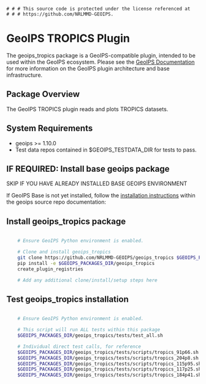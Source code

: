     # # # This source code is protected under the license referenced at
    # # # https://github.com/NRLMMD-GEOIPS.

GeoIPS TROPICS Plugin
=====================

The geoips_tropics package is a GeoIPS-compatible plugin, intended to be used within
the GeoIPS ecosystem.  Please see the
[GeoIPS Documentation](https://github.com/NRLMMD-GEOIPS/geoips#readme) for
more information on the GeoIPS plugin architecture and base infrastructure.

Package Overview
-----------------

The GeoIPS TROPICS plugin reads and plots TROPICS datasets.

System Requirements
---------------------

* geoips >= 1.10.0
* Test data repos contained in $GEOIPS_TESTDATA_DIR for tests to pass.

IF REQUIRED: Install base geoips package
------------------------------------------------------------
SKIP IF YOU HAVE ALREADY INSTALLED BASE GEOIPS ENVIRONMENT

If GeoIPS Base is not yet installed, follow the
[installation instructions](https://github.com/NRLMMD-GEOIPS/geoips#installation)
within the geoips source repo documentation:

Install geoips_tropics package
------------------------------
```bash

    # Ensure GeoIPS Python environment is enabled.

    # Clone and install geoips_tropics
    git clone https://github.com/NRLMMD-GEOIPS/geoips_tropics $GEOIPS_PACKAGES_DIR/geoips_tropics
    pip install -e $GEOIPS_PACKAGES_DIR/geoips_tropics
    create_plugin_registries

    # Add any additional clone/install/setup steps here
```

Test geoips_tropics installation
--------------------------------
```bash

    # Ensure GeoIPS Python environment is enabled.

    # This script will run ALL tests within this package
    $GEOIPS_PACKAGES_DIR/geoips_tropics/tests/test_all.sh

    # Individual direct test calls, for reference
    $GEOIPS_PACKAGES_DIR/geoips_tropics/tests/scripts/tropics_91p66.sh
    $GEOIPS_PACKAGES_DIR/geoips_tropics/tests/scripts/tropics_204p8.sh
    $GEOIPS_PACKAGES_DIR/geoips_tropics/tests/scripts/tropics_115p95.sh
    $GEOIPS_PACKAGES_DIR/geoips_tropics/tests/scripts/tropics_117p25.sh
    $GEOIPS_PACKAGES_DIR/geoips_tropics/tests/scripts/tropics_184p41.sh

```
